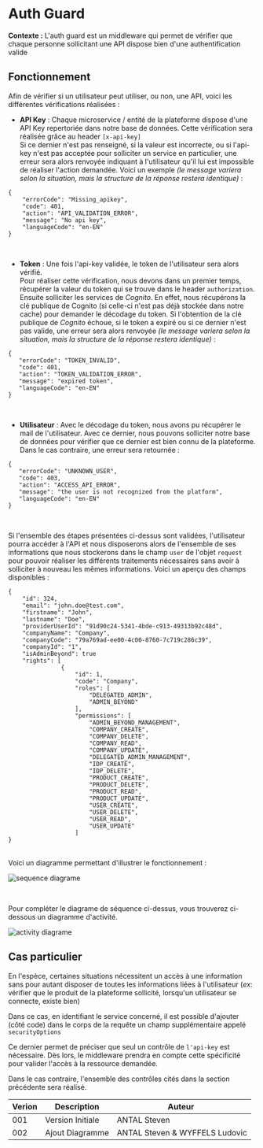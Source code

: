 # Auth Guard
**Contexte :** L'auth guard est un middleware qui permet de vérifier que chaque personne sollicitant une API dispose bien d'une authentification valide

## Fonctionnement

Afin de vérifier si un utilisateur peut utiliser, ou non, une API, voici les différentes vérifications réalisées :

- **API Key** : Chaque microservice / entité de la plateforme dispose d'une API Key repertoriée dans notre base de données. Cette vérification sera réalisée grâce au header `[x-api-key]` <br/> Si ce dernier n'est pas renseigné, si la valeur est incorrecte, ou si l'api-key n'est pas acceptée pour solliciter un service en particulier, une erreur sera alors renvoyée indiquant à l'utilisateur qu'il lui est impossible de réaliser l'action demandée. Voici un exemple *(le message variera selon la situation, mais la structure de la réponse restera identique)* : 
 ``` 
{
     "errorCode": "Missing_apikey",
     "code": 401,
     "action": "API_VALIDATION_ERROR",
     "message": "No api key",
     "languageCode": "en-EN"
}
```
<br/>

- **Token** : Une fois l'api-key validée, le token de l'utilisateur sera alors vérifié.<br/>Pour réaliser cette vérification, nous devons dans un premier temps, récupérer la valeur du token qui se trouve dans le header `authorization`. Ensuite solliciter les services de *Cognito*. En effet, nous récupérons la clé publique de Cognito (si celle-ci n'est pas déjà stockée dans notre cache) pour demander le décodage du token. Si l'obtention de la clé publique de *Cognito* échoue, si le token a expiré ou si ce dernier n'est pas valide, une erreur sera alors renvoyée *(le message variera selon la situation, mais la structure de la réponse restera identique)* :

```
{
   "errorCode": "TOKEN_INVALID",
   "code": 401,
   "action": "TOKEN_VALIDATION_ERROR",
   "message": "expired token",
   "languageCode": "en-EN"
}
```

<br/>

- **Utilisateur** : Avec le décodage du token, nous avons pu récupérer le mail de l'utilisateur. Avec ce dernier, nous pouvons solliciter notre base de données pour vérifier que ce dernier est bien connu de la plateforme. Dans le cas contraire, une erreur sera retournée :

```
{
   "errorCode": "UNKNOWN_USER",
   "code": 403,
   "action": "ACCESS_API_ERROR",
   "message": "the user is not recognized from the platform",
   "languageCode": "en-EN"
}
```
<br/>

Si l'ensemble des étapes présentées ci-dessus sont validées, l'utilisateur pourra accéder à l'API et nous disposerons alors de l'ensemble de ses informations que nous stockerons dans le champ `user` de l'objet `request` pour pouvoir réaliser les différents traitements nécessaires sans avoir à solliciter à nouveau les mêmes informations. Voici un aperçu des champs disponibles : 

```
{
    "id": 324,
    "email": "john.doe@test.com",
    "firstname": "John",
    "lastname": "Doe",
    "providerUserId": "91d90c24-5341-4bde-c913-49313b92c48d",
    "companyName": "Company",
    "companyCode": "79a769ad-ee00-4c00-8760-7c719c286c39",
    "companyId": "1",
    "isAdminBeyond": true
    "rights": [
               {
                   "id": 1,
                   "code": "Company",
                   "roles": [
                       "DELEGATED_ADMIN",
                       "ADMIN_BEYOND"
                   ],
                   "permissions": [
                       "ADMIN_BEYOND_MANAGEMENT",
                       "COMPANY_CREATE",
                       "COMPANY_DELETE",
                       "COMPANY_READ",
                       "COMPANY_UPDATE",
                       "DELEGATED_ADMIN_MANAGEMENT",
                       "IDP_CREATE",
                       "IDP_DELETE",
                       "PRODUCT_CREATE",
                       "PRODUCT_DELETE",
                       "PRODUCT_READ",
                       "PRODUCT_UPDATE",
                       "USER_CREATE",
                       "USER_DELETE",
                       "USER_READ",
                       "USER_UPDATE"
                   ]
}
```

<br/>
Voici un diagramme permettant d'illustrer le fonctionnement :

![sequence diagrame](./sequence.png)

<br/>

Pour compléter le diagrame de séquence ci-dessus, vous trouverez ci-dessous un diagramme d'activité.

![activity diagrame](./activity.png)

## Cas particulier

En l'espèce, certaines situations nécessitent un accès à une information sans pour autant disposer de toutes les informations liées à l'utilisateur (*ex*: vérifier que le produit de la plateforme sollicité, lorsqu'un utilisateur se connecte, existe bien) 

Dans ce cas, en identifiant le service concerné, il est possible d'ajouter (côté code) dans le corps de la requête un champ supplémentaire appelé `securityOptions`

Ce dernier permet de préciser que seul un contrôle de `l'api-key` est nécessaire. Dès lors, le middleware prendra en compte cette spécificité pour valider l'accès à la ressource demandée.

Dans le cas contraire, l'ensemble des contrôles cités dans la section précédente sera réalisé.

| Verion | Description | Auteur |
|---|---|---|
|001|Version Initiale|ANTAL Steven|
|002|Ajout Diagramme|ANTAL Steven & WYFFELS Ludovic|
